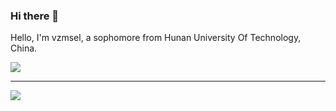 ### Hi there 👋

<!--
**Vzmsel/Vzmsel** is a ✨ _special_ ✨ repository because its `README.md` (this file) appears on your GitHub profile.

Here are some ideas to get you started:

- 🔭 I’m currently working on ...
- 🌱 I’m currently learning ...
- 👯 I’m looking to collaborate on ...
- 🤔 I’m looking for help with ...
- 💬 Ask me about ...
- 📫 How to reach me: ...
- 😄 Pronouns: ...
- ⚡ Fun fact: ...
-->
Hello, I'm vzmsel, a sophomore from Hunan University Of Technology, China.

<!-- -   :man: Pronouns: he/him -->

![](https://komarev.com/ghpvc/?username=Vzmsel&style=plastic&label=Profile+views)

---

![](https://github-readme-stats.vercel.app/api?username=Vzmsel&show_icons=true)

